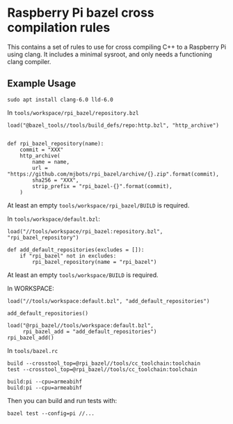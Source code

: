# Raspberry Pi bazel cross compilation rules #

This contains a set of rules to use for cross compiling C++ to a
Raspberry Pi using clang.  It includes a minimal sysroot, and only
needs a functioning clang compiler.

## Example Usage ##

```
sudo apt install clang-6.0 lld-6.0
```

In `tools/workspace/rpi_bazel/repository.bzl`

```
load("@bazel_tools//tools/build_defs/repo:http.bzl", "http_archive")


def rpi_bazel_repository(name):
    commit = "XXX"
    http_archive(
        name = name,
        url = "https://github.com/mjbots/rpi_bazel/archive/{}.zip".format(commit),
        sha256 = "XXX",
        strip_prefix = "rpi_bazel-{}".format(commit),
    )

```

At least an empty `tools/workspace/rpi_bazel/BUILD` is required.

In `tools/workspace/default.bzl`:

```
load("//tools/workspace/rpi_bazel:repository.bzl", "rpi_bazel_repository")

def add_default_repositories(excludes = []):
    if "rpi_bazel" not in excludes:
        rpi_bazel_repository(name = "rpi_bazel")
```

At least an empty `tools/workspace/BUILD` is required.

In WORKSPACE:

```
load("//tools/workspace:default.bzl", "add_default_repositories")

add_default_repositories()

load("@rpi_bazel//tools/workspace:default.bzl",
     rpi_bazel_add = "add_default_repositories")
rpi_bazel_add()
```


In `tools/bazel.rc`

```
build --crosstool_top=@rpi_bazel//tools/cc_toolchain:toolchain
test --crosstool_top=@rpi_bazel//tools/cc_toolchain:toolchain

build:pi --cpu=armeabihf
build:pi --cpu=armeabihf
```

Then you can build and run tests with:

```
bazel test --config=pi //...
```
